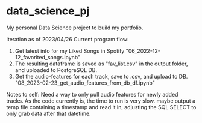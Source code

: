 # data_science_pj
My personal Data Science project to build my portfolio.

Iteration as of 2023/04/26
Current program flow:
1. Get latest info for my Liked Songs in Spotify
    "06_2022-12-12_favorited_songs.ipynb"
2. The resulting dataframe is saved as "fav_list.csv" in the output folder, and uploaded to PostgreSQL DB.
3. Get the audio-features for each track, save to .csv, and upload to DB.
    "08_2023-02-23_get_audio_features_from_db_df.ipynb"


Notes to self:
Need a way to only pull audio features for newly added tracks.
As the code currently is, the time to run is very slow.
maybe output a temp file containing a timestamp and read it in, adjusting the SQL SELECT to only grab data after that datetime.